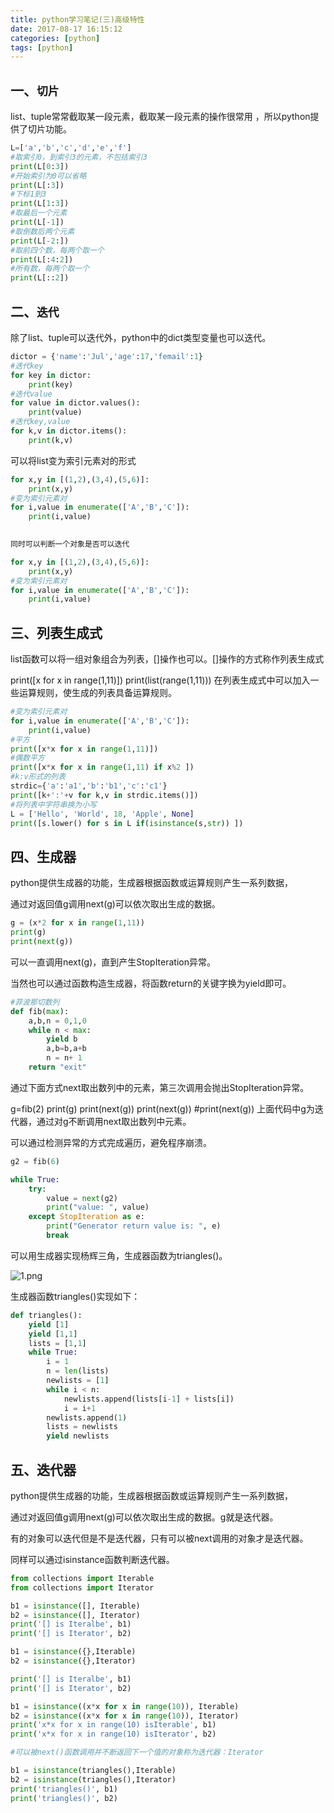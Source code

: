 ```yaml
---
title: python学习笔记(三)高级特性
date: 2017-08-17 16:15:12
categories: [python]
tags: [python]
---
```

## 一、`切片`

list、tuple常常截取某一段元素，截取某一段元素的操作很常用 ，所以python提供了切片功能。

``` python
L=['a','b','c','d','e','f']
#取索引0，到索引3的元素，不包括索引3
print(L[0:3])
#开始索引为0可以省略
print(L[:3])
#下标1到3
print(L[1:3])
#取最后一个元素
print(L[-1])
#取倒数后两个元素
print(L[-2:])
#取前四个数，每两个取一个
print(L[:4:2])
#所有数，每两个取一个
print(L[::2])
```
<!--more-->
## 二、`迭代`

除了list、tuple可以迭代外，python中的dict类型变量也可以迭代。

``` python
dictor = {'name':'Jul','age':17,'femail':1}
#迭代key
for key in dictor:
    print(key)    
#迭代value
for value in dictor.values():
    print(value)
#迭代key,value
for k,v in dictor.items():
    print(k,v)
```

 可以将list变为索引元素对的形式
``` python
for x,y in [(1,2),(3,4),(5,6)]:
    print(x,y)
#变为索引元素对
for i,value in enumerate(['A','B','C']):
    print(i,value)
 

同时可以判断一个对象是否可以迭代

for x,y in [(1,2),(3,4),(5,6)]:
    print(x,y)
#变为索引元素对
for i,value in enumerate(['A','B','C']):
    print(i,value)
```
## 三、列表生成式

list函数可以将一组对象组合为列表，[]操作也可以。[]操作的方式称作列表生成式

print([x for x in range(1,11)])
print(list(range(1,11)))
在列表生成式中可以加入一些运算规则，使生成的列表具备运算规则。

``` python
#变为索引元素对
for i,value in enumerate(['A','B','C']):
    print(i,value)
#平方
print([x*x for x in range(1,11)])
#偶数平方
print([x*x for x in range(1,11) if x%2 ])
#k:v形式的列表
strdic={'a':'a1','b':'b1','c':'c1'}
print([k+':'+v for k,v in strdic.items()])
#将列表中字符串换为小写
L = ['Hello', 'World', 18, 'Apple', None]
print([s.lower() for s in L if(isinstance(s,str)) ])
```

## 四、生成器

python提供生成器的功能，生成器根据函数或运算规则产生一系列数据，

通过对返回值g调用next(g)可以依次取出生成的数据。
``` python
g = (x*2 for x in range(1,11))
print(g)
print(next(g))
```

可以一直调用next(g)，直到产生StopIteration异常。

当然也可以通过函数构造生成器，将函数return的关键字换为yield即可。

``` python
#菲波那切数列
def fib(max):
    a,b,n = 0,1,0
    while n < max:
        yield b
        a,b=b,a+b
        n = n+ 1
    return "exit"
```

通过下面方式next取出数列中的元素，第三次调用会抛出StopIteration异常。

g=fib(2)
print(g)
print(next(g))
print(next(g))
#print(next(g))
上面代码中g为迭代器，通过对g不断调用next取出数列中元素。

可以通过检测异常的方式完成遍历，避免程序崩溃。

``` python
g2 = fib(6)

while True:
    try:
        value = next(g2)
        print("value: ", value)
    except StopIteration as e:
        print("Generator return value is: ", e)
        break
```

可以用生成器实现杨辉三角，生成器函数为triangles()。

![1.png](1.png)

生成器函数triangles()实现如下：

``` python
def triangles():
    yield [1]
    yield [1,1]
    lists = [1,1]
    while True:
        i = 1
        n = len(lists)
        newlists = [1]
        while i < n:
            newlists.append(lists[i-1] + lists[i])
            i = i+1
        newlists.append(1)
        lists = newlists
        yield newlists    

```

## 五、迭代器

python提供生成器的功能，生成器根据函数或运算规则产生一系列数据，

通过对返回值g调用next(g)可以依次取出生成的数据。g就是迭代器。

有的对象可以迭代但是不是迭代器，只有可以被next调用的对象才是迭代器。

同样可以通过isinstance函数判断迭代器。

``` python
from collections import Iterable
from collections import Iterator

b1 = isinstance([], Iterable)
b2 = isinstance([], Iterator)
print('[] is Iteralbe', b1)
print('[] is Iterator', b2)

b1 = isinstance({},Iterable)
b2 = isinstance({},Iterator)

print('[] is Iteralbe', b1)
print('[] is Iterator', b2)

b1 = isinstance((x*x for x in range(10)), Iterable)
b2 = isinstance((x*x for x in range(10)), Iterator)
print('x*x for x in range(10) isIterable', b1)
print('x*x for x in range(10) isIterator', b2)

#可以被next()函数调用并不断返回下一个值的对象称为迭代器：Iterator

b1 = isinstance(triangles(),Iterable)
b2 = isinstance(triangles(),Iterator)
print('triangles()', b1)
print('triangles()', b2)
```
